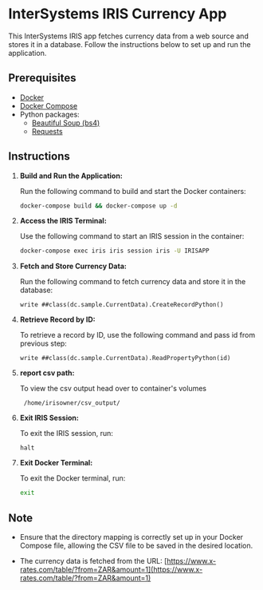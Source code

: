 # InterSystems IRIS Currency App

This InterSystems IRIS app fetches currency data from a web source and stores it in a database. Follow the instructions below to set up and run the application.

## Prerequisites

- [Docker](https://www.docker.com/)
- [Docker Compose](https://docs.docker.com/compose/)
- Python packages:
  - [Beautiful Soup (bs4)](https://pypi.org/project/beautifulsoup4/)
  - [Requests](https://pypi.org/project/requests/)

## Instructions

1. **Build and Run the Application:**

    Run the following command to build and start the Docker containers:

    ```bash
    docker-compose build && docker-compose up -d
    ```

2. **Access the IRIS Terminal:**

    Use the following command to start an IRIS session in the container:

    ```bash
    docker-compose exec iris iris session iris -U IRISAPP
    ```

3. **Fetch and Store Currency Data:**

    Run the following command to fetch currency data and store it in the database:

    ```objectscript
    write ##class(dc.sample.CurrentData).CreateRecordPython()
    ```

4. **Retrieve Record by ID:**

    To retrieve a record by ID, use the following command and pass id from previous step:

    ```objectscript
    write ##class(dc.sample.CurrentData).ReadPropertyPython(id)
    ```
4. **report csv path:**

    To view the csv output head over to container's volumes
    ```
     /home/irisowner/csv_output/
    ```
5. **Exit IRIS Session:**

    To exit the IRIS session, run:

    ```objectscript
    halt
    ```

6. **Exit Docker Terminal:**

    To exit the Docker terminal, run:

    ```bash
    exit
    ```

## Note

- Ensure that the directory mapping is correctly set up in your Docker Compose file, allowing the CSV file to be saved in the desired location.

- The currency data is fetched from the URL: [https://www.x-rates.com/table/?from=ZAR&amount=1](https://www.x-rates.com/table/?from=ZAR&amount=1)
